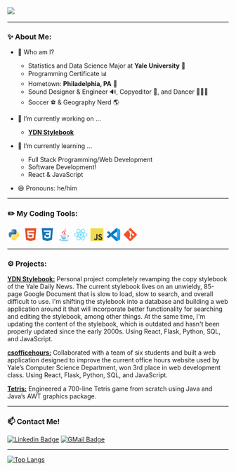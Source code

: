 <!--
<div id="header" align="center">
  <img src="https://media.giphy.com/media/7Cr71vflxfGFO/giphy.gif" width="100" />
</div>
-->

<img src="https://i.imgur.com/s8LUZDx.png" />

---
### ✨ About Me:
- 📍 Who am I?
  - Statistics and Data Science Major at **Yale University** 🏫
  - Programming Certificate 📊
  - Hometown: **Philadelphia, PA** 🏢
  - Sound Designer & Engineer 🔊, Copyeditor 📰, and Dancer 🤸🏽‍♂️
  - Soccer ⚽️ & Geography Nerd 🌎

- 🔭 I’m currently working on ...
  - **<a href="https://github.com/mwillen04/ydn-stylebook" target="_blank">YDN Stylebook</a>**
 
- 🌱 I’m currently learning ...
  - Full Stack Programming/Web Development
  - Software Development!
  - React & JavaScript

- 😄 Pronouns: he/him

---
### ✏️ My Coding Tools:

<div id="badges">
  <img src="https://github.com/devicons/devicon/blob/master/icons/python/python-original.svg" width="30" height="30" />&nbsp;
  <img src="https://github.com/devicons/devicon/blob/master/icons/html5/html5-plain.svg" width="30" height="30" />&nbsp;
  <img src="https://github.com/devicons/devicon/blob/master/icons/css3/css3-plain.svg" width="30" height="30" />&nbsp;
  <img src="https://github.com/devicons/devicon/blob/master/icons/java/java-original.svg" width="30" height="30" />&nbsp;
  <img src="https://github.com/devicons/devicon/blob/master/icons/react/react-original.svg" width="30" height="30" />&nbsp;
  <img src="https://github.com/devicons/devicon/blob/master/icons/javascript/javascript-original.svg" width="30" height="30" />&nbsp;
  <img src="https://github.com/devicons/devicon/blob/master/icons/vscode/vscode-original.svg" width="30" height="30" />&nbsp;
  <img src="https://github.com/devicons/devicon/blob/master/icons/git/git-original.svg" width="30" height="30" />&nbsp;
</div>

---
### ⚙️ Projects:

<ins>**YDN Stylebook:**</ins> Personal project completely revamping the copy stylebook of the Yale Daily News. The current stylebook lives on an unwieldy, 85-page Google Document that is slow to load, slow to search, and overall difficult to use. I'm shifting the stylebook into a database and building a web application around it that will incorporate better functionality for searching and editing the stylebook, among other things. At the same time, I'm updating the content of the stylebook, which is outdated and hasn't been properly updated since the early 2000s. Using React, Flask, Python, SQL, and JavaScript.

<ins>**csofficehours:**</ins> Collaborated with a team of six students and built a web application designed to improve the current office hours website used by Yale’s Computer Science Department, won 3rd place in web development class. Using React, Flask, Python, SQL, and JavaScript.

<ins>**Tetris:**</ins> Engineered a 700-line Tetris game from scratch using Java and Java’s AWT graphics package.

---
### 📫 Contact Me!

[![Linkedin Badge](https://img.shields.io/badge/-LinkedIn-blue?style=flat&logo=Linkedin&logoColor=white)](https://www.linkedin.com/in/michaelwillen)
[![GMail Badge](https://img.shields.io/badge/Gmail-D14836?style=flat&logo=gmail&logoColor=white)](mailto:michael.willen@yale.edu)
<!-- OLD: https://www.linkedin.com/in/michael-willen-b3781a201/ -->
---

[![Top Langs](https://github-readme-stats.vercel.app/api/top-langs/?username=mwillen04&layout=compact&theme=transparent&hide_border=true)](https://github.com/anuraghazra/github-readme-stats)
